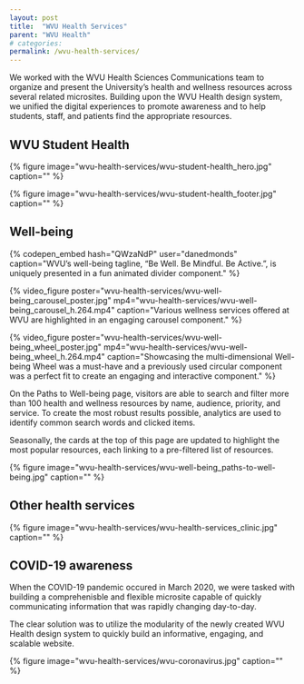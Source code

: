 ```yaml
---
layout: post
title:  "WVU Health Services"
parent: "WVU Health"
# categories: 
permalink: /wvu-health-services/
---
```


We worked with the WVU Health Sciences Communications team to organize and present the University’s health and wellness resources across several related microsites. Building upon the WVU Health design system, we unified the digital experiences to promote awareness and to help students, staff, and patients find the appropriate resources.

<!-- [screenshot of wellness footer] -->

## WVU Student Health

{% figure image="wvu-health-services/wvu-student-health_hero.jpg" caption="" %}

{% figure image="wvu-health-services/wvu-student-health_footer.jpg" caption="" %}

## Well-being

{% codepen_embed hash="QWzaNdP" user="danedmonds" caption="WVU’s well-being tagline, “Be Well. Be Mindful. Be Active.”, is uniquely presented in a fun animated divider component." %}

{% video_figure poster="wvu-health-services/wvu-well-being_carousel_poster.jpg" mp4="wvu-health-services/wvu-well-being_carousel_h.264.mp4" caption="Various wellness services offered at WVU are highlighted in an engaging carousel component." %}

{% video_figure poster="wvu-health-services/wvu-well-being_wheel_poster.jpg" mp4="wvu-health-services/wvu-well-being_wheel_h.264.mp4" caption="Showcasing the multi-dimensional Well-being Wheel was a must-have and a previously used circular component was a perfect fit to create an engaging and interactive component." %}

On the Paths to Well-being page, visitors are able to search and filter more than 100 health and wellness resources by name, audience, priority, and service. To create the most robust results possible, analytics are used to identify common search words and clicked items. 

Seasonally, the cards at the top of this page are updated to highlight the most popular resources, each linking to a pre-filtered list of resources.

{% figure image="wvu-health-services/wvu-well-being_paths-to-well-being.jpg" caption="" %}

## Other health services

{% figure image="wvu-health-services/wvu-health-services_clinic.jpg" caption="" %}

## COVID-19 awareness

When the COVID-19 pandemic occured in March 2020, we were tasked with building a comprehenisble and flexible microsite capable of quickly communicating information that was rapidly changing day-to-day. 

The clear solution was to utilize the modularity of the newly created WVU Health design system to quickly build an informative, engaging, and scalable website.

{% figure image="wvu-health-services/wvu-coronavirus.jpg" caption="" %}
